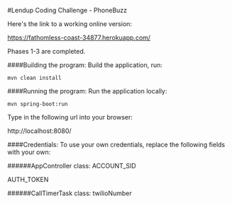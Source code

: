 #Lendup Coding Challenge - PhoneBuzz

Here's the link to a working online version:

https://fathomless-coast-34877.herokuapp.com/

Phases 1-3 are completed.

####Building the program:
Build the application, run:

`mvn clean install`

####Running the program:
Run the application locally:

`mvn spring-boot:run`

Type in the following url into your browser:

http://localhost:8080/

####Credentials:
To use your own credentials, replace the following fields with your own:

######AppController class:
ACCOUNT_SID

AUTH_TOKEN

######CallTimerTask class:
twilioNumber
